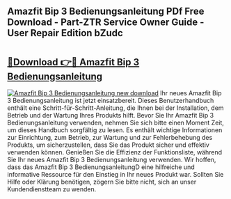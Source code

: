 ## Amazfit Bip 3 Bedienungsanleitung PDf Free Download - Part-ZTR Service Owner Guide - User Repair Edition bZudc

# <h2><a href="http://df0hga.blite.top/?on=Amazfit+Bip+3+Bedienungsanleitung">🔗Download 👉🔴 Amazfit Bip 3 Bedienungsanleitung</a></h2>

[![Amazfit Bip 3 Bedienungsanleitung new download](https://i.imgur.com/lujVjoI.png)](http://df0hga.blite.top/?on=Amazfit+Bip+3+Bedienungsanleitung)
Ihr neues Amazfit Bip 3 Bedienungsanleitung ist jetzt einsatzbereit. Dieses Benutzerhandbuch enthält eine Schritt-für-Schritt-Anleitung, die Ihnen bei der Installation, dem Betrieb und der Wartung Ihres Produkts hilft. Bevor Sie Ihr Amazfit Bip 3 Bedienungsanleitung verwenden, nehmen Sie sich bitte einen Moment Zeit, um dieses Handbuch sorgfältig zu lesen. Es enthält wichtige Informationen zur Einrichtung, zum Betrieb, zur Wartung und zur Fehlerbehebung des Produkts, um sicherzustellen, dass Sie das Produkt sicher und effektiv verwenden können. Genießen Sie die Effizienz der Funktionsliste, während Sie Ihr neues Amazfit Bip 3 Bedienungsanleitung verwenden. Wir hoffen, dass das Amazfit Bip 3 BedienungsanleitungD eine hilfreiche und informative Ressource für den Einstieg in Ihr neues Produkt war. Sollten Sie Hilfe oder Klärung benötigen, zögern Sie bitte nicht, sich an unser Kundendienstteam zu wenden.
